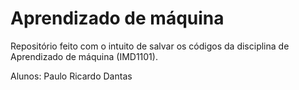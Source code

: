 # Aprendizado de máquina
Repositório feito com o intuito de salvar os códigos da disciplina de Aprendizado de máquina (IMD1101).

Alunos: Paulo Ricardo Dantas
